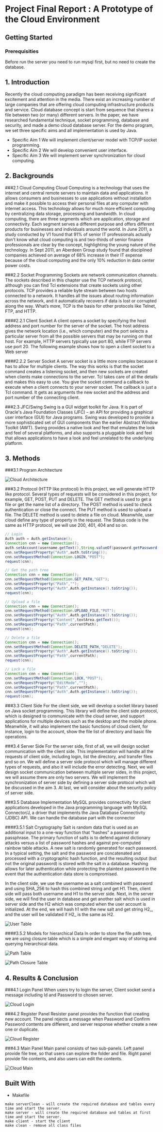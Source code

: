 # Project Final Report : A Prototype of the Cloud Environment


## Getting Started

### Prerequisities
Before run the server you need to run mysql first, but no need to create the database.

## 1. Introduction
Recently the cloud computing paradigm has been receiving significant excitement and attention in the media. There exist an increasing number of large companies that are offering cloud computing infrastructure products and service. Cloud database concept is start from sequence that shares a file between two (or many) different servers. In the paper, we have researched fundamental technique, socket programming, database and security, and made a demo cloud database server. For the demo program, we set three specific aims and all implementation is used by Java.

- Specific Aim 1 We will implement client/server model with TCP/IP socket programming.
- Specific Aim 2 We will develop convenient user interface.
- Specific Aim 3 We will implement server synchronization for cloud computing.

## 2. Backgrounds

###2.1 Cloud Computing
Cloud Computing is a technology that uses the internet and central remote servers to maintain data and applications. It allows consumers and businesses to use applications without installation and make it possible to access their personal files at any computer with internet access. This technology allows for much more efficient computing by centralizing data storage, processing and bandwidth.
In cloud computing, there are three segments which are application, storage and connectivity. Each segment serves a different purpose and offers different products for businesses and individuals around the world. In June 2011, a study conducted by V1 found that 91% of senior IT professionals actually don't know what cloud computing is and two-thirds of senior finance professionals are clear by the concept, highlighting the young nature of the technology. In Sept 2011, an Aberdeen Group study found that disciplined companies achieved on average of 68% increase in their IT expense because of the cloud computing and the only 10% reduction in data center power costs.

###2.2 Socket Programming
Sockets are network communication channels. The sockets described in this chapter use the TCP network protocol, although you can find Tcl extensions that create sockets using other protocols. TCP provides a reliable byte stream between two hosts connected to a network. It handles all the issues about routing information across the network, and it automatically recovers if data is lost or corrupted along the way. What’s more, TCP is the basis for other protocols like Telnet, FTP, and HTTP.

####2.2.1 Client Socket
A client opens a socket by specifying the host address and port number for the server of the socket. The host address gives the network location (i.e., which computer) and the port selects a particular server from all the possible servers that may be running on that host. For example, HTTP servers typically use port 80, while FTP servers use port 20. The following example shows how to open a client socket to a Web server

####2.2.2 Server Socket
A server socket is a little more complex because it has to allow for multiple clients. The way this works is that the socket command creates a listening socket, and then new sockets are created when clients make connections to the server. Tcl takes care of all the details and makes this easy to use. You give the socket command a callback to execute when a client connects to your server socket. The callback is just a Tcl command. It gets as arguments the new socket and the address and port number of the connecting client.

###2.3 JFC/Swing
Swing is a GUI widget toolkit for Java. It is part of Oracle's Java Foundation Classes (JFC) – an API for providing a graphical user interface (GUI) for Java programs. Swing was developed to provide a more sophisticated set of GUI components than the earlier Abstract Window Toolkit (AWT). Swing provides a native look and feel that emulates the look and feel of several platforms, and also supports a pluggable look and feel that allows applications to have a look and feel unrelated to the underlying platform.

## 3. Methods

###3.1 Program Architecture

![Cloud Architecture](images/cloud_architecture.png)

###3.2 Protocol (HTTP like protocol)
In this project, we will generate HTTP like protocol. Several types of requests will be considered in this project, for example, GET, POST, PUT and DELETE. The GET method is used to get a file or get the name list of a directory. The POST method is used to check authentication or close the connect. The PUT method is used to upload a file. The DELETE method is used to delete a file on cloud. Meanwhile, user cloud define any type of property in the request. The Status code is the same as HTTP protocol, we will use 200, 401, 404 and so on.

```java
// Login
Auth auth = Auth.getInstance();
Connection cnn = new Connection();
auth.setAccount(username.getText(),String.valueOf(password.getPassword()));
cnn.setRequestProperty("Auth",auth.toString());
cnn.setRequestMethod(Connection.LOGIN,"POST");
request(cnn);
```

```java
// Get the path tree
Connection cnn = new Connection();
cnn.setRequestMethod(Connection.GET_PATH,"GET");
cnn.setRequestProperty("Path","");
cnn.setRequestProperty("Auth",Auth.getInstance().toString());
request(cnn);
```

```java
// Upload a file
Connection cnn = new Connection();
cnn.setRequestMethod(Connection.UPLOAD_FILE,"PUT");
cnn.setRequestProperty("Auth",Auth.getInstance().toString());
cnn.setRequestProperty("Content",textArea.getText());
cnn.setRequestProperty("Path",currentPath);
request(cnn);
```

```java
// Delete a file
Connection cnn = new Connection();
cnn.setRequestMethod(Connection.DELETE_PATH,"DELETE");
cnn.setRequestProperty("Auth",Auth.getInstance().toString());
cnn.setRequestProperty("Path",currentPath);
request(cnn);
```

```java
// Lock a file
Connection cnn = new Connection();
cnn.setRequestMethod(Connection.LOCK,"POST");
cnn.setRequestProperty("EditMode","");
cnn.setRequestProperty("Path",currentPath);
cnn.setRequestProperty("Auth",Auth.getInstance().toString());
request(cnn);
```

###3.3 Client Side
For the client side, we will develop a socket library based on Java socket programming. This library will define the client side protocol, which is designed to communicate with the cloud server, and support applications for multiple devices such as the desktop and the mobile phone. Meanwhile, it will also implement the basic functions of cloud client, for instance, login to the account, show the file list of directory and basic file operations.

###3.4 Server Side
For the server side, first of all, we will design socket communication with the client side. This implementation will handle all the requests of client side, including login, list the directory, and transfer files and so on. We will define a server side protocol which will manage different types of requests, and also it will include the error detecting. Next, we will design socket communication between multiple server sides, in this project, we will assume there are only two servers. We will implement the synchronization of server side by defining a server side protocol which will be discussed in the aim 3. At last, we will consider about the security policy of server side.

###3.5 Database Implementation
MySQL provides connectivity for client applications developed in the Java programming language with MySQL Connector/J, a driver that implements the Java Database Connectivity (JDBC) API. We can handle the database part with the connector

####3.5.1 Salt Cryptography
Salt is random data that is used as an additional input to a one-way function that “hashes” a password or passphrase. The primary function of salts is to defend against dictionary attacks versus a list of password hashes and against pre-computed rainbow table attacks. A new salt is randomly generated for each password. In a typical setting, the salt and the password are concatenated and processed with a cryptographic hash function, and the resulting output (but not the original password) is stored with the salt in a database. Hashing allows for later authentication while protecting the plaintext password in the event that the authentication data store is compromised.

In the client side, we use the username as a salt combined with password and using SHA_256 to hash this combined string and get H1. Then, client side will pass both username and H1 to the server side. Next, in the server side, we will find the user in database and get another salt which is used in server side and the H2 which was computed when the user account is initialized. At the end, we will hash h1 with the new salt and get string H2_, and the user will be validated if H2_ is the same as H2.

![User Table](images/table1.png)

####3.5.2 Models for hierarchical Data
In order to store the file path tree, we are using closure table which is a simple and elegant way of storing and querying hierarchical data.

![Path Table](images/table2.png)

![Path Closure Table](images/table3.png)

## 4. Results & Conclusion

###4.1 Login Panel
When users try to login the server, Client socket send a message including Id and Password to chosen server.

![Cloud Login](images/cloud_login.png)

###4.2 Register Panel
Resister panel provides the function that creating new account. The panel rejects a message when Password and Confirm Password contents are different, and server response whether create a new one or duplicate.

![Cloud Register](images/cloud_register.png)

###4.3 Main Panel
Main panel consists of two sub-panels. Left panel provide file tree, so that users can explore the folder and file. Right panel provide file contents, and also users can edit the contents.

![Cloud Main](images/cloud_main.png)


## Built With

* Makefile

```
make serverClean - will create the required database and tables every time and start the server.
make server - will create the required database and tables at first time and start the server.
make client - start the client
make clean - remove all class files
```
